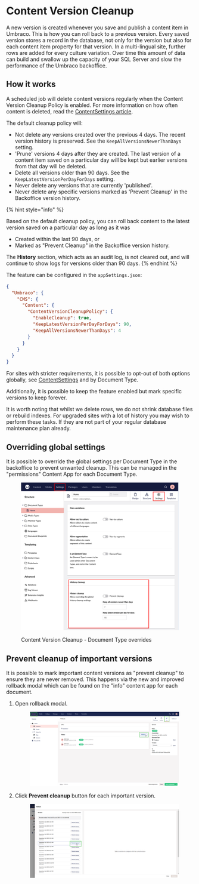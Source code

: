 # Content Version Cleanup

A new version is created whenever you save and publish a content item in Umbraco. This is how you can roll back to a previous version. Every saved version stores a record in the database, not only for the version but also for each content item property for that version. In a multi-lingual site, further rows are added for every culture variation. Over time this amount of data can build and swallow up the capacity of your SQL Server and slow the performance of the Umbraco backoffice.

## How it works

A scheduled job will delete content versions regularly when the Content Version Cleanup Policy is enabled. For more information on how often content is deleted, read the [ContentSettings article](../../reference/configuration/contentsettings.md#enablecleanup).

The default cleanup policy will:

* Not delete any versions created over the previous 4 days. The recent version history is preserved. See the `KeepAllVersionsNewerThanDays` setting.
* 'Prune' versions 4 days after they are created. The last version of a content item saved on a particular day will be kept but earlier versions from that day will be deleted.
* Delete all versions older than 90 days. See the `KeepLatestVersionPerDayForDays` setting.
* Never delete any versions that are currently 'published'.
* Never delete any specific versions marked as 'Prevent Cleanup' in the Backoffice version history.

{% hint style="info" %}

Based on the default cleanup policy, you can roll back content to the latest version saved on a particular day as long as it was

* Created within the last 90 days, or
* Marked as "Prevent Cleanup" in the Backoffice version history.

The **History** section, which acts as an audit log, is not cleared out, and will continue to show logs for versions older than 90 days.
{% endhint %}

The feature can be configured in the `appSettings.json`:

```json
{
  "Umbraco": {
    "CMS": {
      "Content": {
        "ContentVersionCleanupPolicy": {
          "EnableCleanup": true,
          "KeepLatestVersionPerDayForDays": 90,
          "KeepAllVersionsNewerThanDays": 4
        }
      }
    }
  }
}
```

For sites with stricter requirements, it is possible to opt-out of both options globally, see [ContentSettings](../../reference/configuration/contentsettings.md#contentversioncleanuppolicy) and by Document Type.

Additionally, it is possible to keep the feature enabled but mark specific versions to keep forever.

It is worth noting that whilst we delete rows, we do not shrink database files or rebuild indexes. For upgraded sites with a lot of history you may wish to perform these tasks. If they are not part of your regular database maintenance plan already.

## Overriding global settings

It is possible to override the global settings per Document Type in the backoffice to prevent unwanted cleanup. This can be managed in the "permissions" Content App for each Document Type.

<figure><img src="../../.gitbook/assets/image (22).png" alt="Content Version Cleanup - Document Type overrides"><figcaption><p>Content Version Cleanup - Document Type overrides</p></figcaption></figure>

## Prevent cleanup of important versions

It is possible to mark important content versions as "prevent cleanup" to ensure they are never removed. This happens via the new and improved rollback modal which can be found on the "info" content app for each document.

1.  Open rollback modal.

    <figure><img src="../../../../10/umbraco-cms/fundamentals/data/images/prevent-cleanup-part-1.png" alt=""><figcaption></figcaption></figure>
2.  Click **Prevent cleanup** button for each important version.

    <figure><img src="../../../../10/umbraco-cms/fundamentals/data/images/prevent-cleanup-part-2.png" alt=""><figcaption></figcaption></figure>
